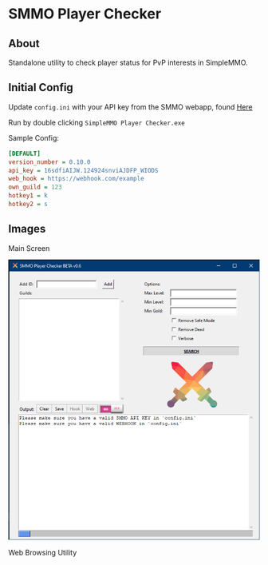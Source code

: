 # SMMO Player Checker
## About
Standalone utility to check player status for PvP interests in SimpleMMO.

## Initial Config
Update `config.ini` with your API key from the SMMO webapp, found [Here](https://web.simple-mmo.com/p-api/home)

Run by double clicking `SimpleMMO Player Checker.exe`

Sample Config:
```ini
[DEFAULT]
version_number = 0.10.0
api_key = 16sdfiAIJW.124924snviAJDFP_WIODS
web_hook = https://webhook.com/example
own_guild = 123
hotkey1 = k
hotkey2 = s
```

## Images
Main Screen

![](./images/sample.png)

Web Browsing Utility
[](https://i.gyazo.com/66f4e7bce22df1c97ce7c03a1c7870b1.mp4)
